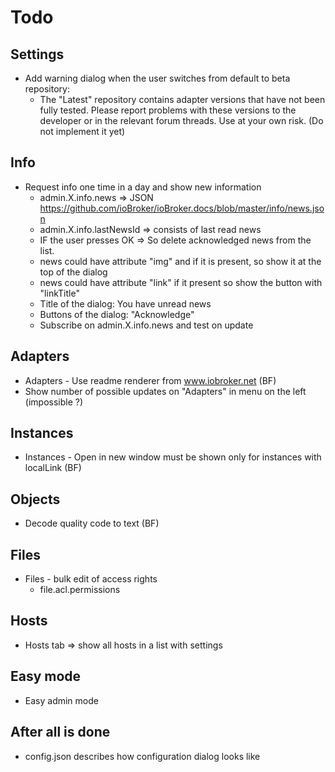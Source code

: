 # Todo

## Settings
- Add warning dialog when the user switches from default to beta repository:
  - The "Latest" repository contains adapter versions that have not been fully tested. Please report problems with these versions to the developer or in the relevant forum threads. Use at your own risk. (Do not implement it yet)

## Info
- Request info one time in a day and show new information
  - admin.X.info.news => JSON https://github.com/ioBroker/ioBroker.docs/blob/master/info/news.json
  - admin.X.info.lastNewsId => consists of last read news
  - IF the user presses OK => So delete acknowledged news from the list.
  - news could have attribute "img" and if it is present, so show it at the top of the dialog
  - news could have attribute "link" if it present so show the button with "linkTitle"
  - Title of the dialog: You have unread news
  - Buttons of the dialog: "Acknowledge"
  - Subscribe on admin.X.info.news and test on update

## Adapters
- Adapters - Use readme renderer from www.iobroker.net (BF)
- Show number of possible updates on "Adapters" in menu on the left (impossible ?)

## Instances  
- Instances - Open in new window must be shown only for instances with localLink (BF)
<!-- - compactGroup => 
  - rows -->
<!-- - Filter does not work (e.g. email)   -->

## Objects
<!-- - Hide ACL for non experts -->
<!-- - Move Trash aligned with states for objects -->
- Decode quality code to text (BF)
<!-- - Add tooltip for ACL with full descripton: 
  - Owner: Admin, 
  - Group: Administrator
  - Owner can write object, 0x200  // green
  - Owner can read object, 0x400,
  - Group can write, Group can read, Everyone can read
  - Owner can write state // blue -->
<!-- - By bulc ACL edit, collect different options, show them with intermediate or --different-- and by apply do not change intermediate do different attributes if not set.   -->
<!-- - Replace all this.props.t() with this.texts.my_text... for often translations -->
  <!-- - For select category too -->


## Files
- Files - bulk edit of access rights
  - file.acl.permissions
  
## Hosts  
- Hosts tab => show all hosts in a list with settings

## Easy mode
- Easy admin mode

## After all is done
- config.json describes how configuration dialog looks like
